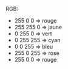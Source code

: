 RGB:
- 255 0 0 => rouge
- 255 255 0 => jaune
- 0 255 0 => vert
- 0 255 255 => cyan
- 0 0 255 => bleu
- 255 0 255 => rose
- 255 0 0 => rouge